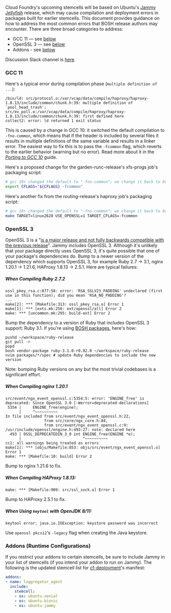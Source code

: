 Cloud Foundry's upcoming stemcells will be based on Ubuntu's [Jammy Jellyfish](https://wiki.ubuntu.com/Releases) release, which may cause compilation and deployment errors in packages built for earlier stemcells. This document provides guidance on how to address the most common errors that BOSH release authors may encounter. There are three broad categories to address:

- GCC 11 — see [below](#gcc-11)
- OpenSSL 3 — see [below](#openssl-3)
- Addons - see [below](#addons-runtime-configurations)

Discussion Slack channel is [here](https://app.slack.com/client/T02FL4A1X/C02M2R39Y8Z).

### GCC 11

Here's a typical error during compilation phase (`multiple definition of ...`):

```text
/bin/ld: src/protocol.o:/var/vcap/data/compile/haproxy/haproxy-1.8.13/include/common/chunk.h:39: multiple definition of `pool_head_trash'; src/ev_poll.o:/var/vcap/data/compile/haproxy/haproxy-1.8.13/include/common/chunk.h:39: first defined here
collect2: error: ld returned 1 exit status
```

This is caused by a change in GCC 10: it switched the default compilation to `-fno-common`, which means that if the header is included by several files it results in multiple definitions of the same variable and results in a linker error. The easiest way to fix this is to pass the `-fcommon` flag, which reverts to the earlier behavior (warning but no error). Read more about it in the _[Porting to GCC 10](https://gcc.gnu.org/gcc-10/porting_to.html)_ guide.

Here's a proposed change for the garden-runc-release's xfs-progs job's packaging script:

```bash
# gcc 10+ changed the default to "-fno-common"; we change it back to build properly
export CFLAGS="${CFLAGS} -fcommon"
```

Here's another fix from the routing-release's haproxy job's packaging script:

```bash
# gcc 10+ changed the default to "-fno-common"; we change it back to build properly
make TARGET=linux2628 USE_OPENSSL=1 TARGET_CFLAGS=-fcommon
```

### OpenSSL 3

OpenSSL 3 is a "[is a major release and not fully backwards compatible with the
previous
release](https://www.openssl.org/blog/blog/2021/09/07/OpenSSL3.Final/)". Jammy includes OpenSSL 3. Although it's unlikely that your package directly uses OpenSSL 3, it's quite possible that one of your package's dependencies do. Bump to a newer version of the dependency which supports OpenSSL 3, for example Ruby 2.7 → 3.1, nginx 1.20.1 → 1.21.6, HAProxy 1.8.13 → 2.5.1. Here are typical failures:

##### When Compiling Ruby 2.7.2

```
ossl_pkey_rsa.c:877:58: error: 'RSA_SSLV23_PADDING' undeclared (first use in this function); did you mean 'RSA_NO_PADDING'?
...
make[2]: *** [Makefile:313: ossl_pkey_rsa.o] Error 1
make[1]: *** [exts.mk:250: ext/openssl/all] Error 2
make: *** [uncommon.mk:295: build-ext] Error 2
```

Bump the dependency to a version of Ruby that includes OpenSSL 3 support: Ruby 3.1. If you're using [BOSH packages](https://github.com/bosh-packages/ruby-release), here's how:

```shell
pushd ~/workspace/ruby-release
git pull -r
popd
bosh vendor-package ruby-3.1.0-r0.82.0 ~/workspace/ruby-release
nvim packages/*/spec # update Ruby dependencies to include the new version
```

Note: bumping Ruby versions on any but the most trivial codebases is a significant effort.

##### When Compiling nginx 1.20.1

```
src/event/ngx_event_openssl.c:5354:5: error: 'ENGINE_free' is deprecated: Since OpenSSL 3.0 [-Werror=deprecated-declarations]
 5354 |     ENGINE_free(engine);
      |     ^~~~~~~~~~~
In file included from src/event/ngx_event_openssl.h:22,
                 from src/core/ngx_core.h:84,
                 from src/event/ngx_event_openssl.c:9:
/usr/include/openssl/engine.h:493:27: note: declared here
  493 | OSSL_DEPRECATEDIN_3_0 int ENGINE_free(ENGINE *e);
      |                           ^~~~~~~~~~~
cc1: all warnings being treated as errors
make[1]: *** [objs/Makefile:853: objs/src/event/ngx_event_openssl.o] Error 1
make: *** [Makefile:10: build] Error 2
```

Bump to nginx 1.21.6 to fix.

##### When Compiling HAProxy 1.8.13:

```
make: *** [Makefile:909: src/ssl_sock.o] Error 1
```

Bump to HAProxy 2.5.1 to fix.

##### When Using `keytool` with OpenJDK 8/11:

```
keytool error: java.io.IOException: keystore password was incorrect
```

Use `openssl pkcs12`'s `-legacy` flag when creating the Java keystore.

### Addons (Runtime Configurations)

If you restrict your addons to certain stemcells, be sure to include Jammy in your list of stemcells (if you intend your addon to run on Jammy). The following is the updated stemcell list for [cf-deployment](https://github.com/cloudfoundry/cf-deployment)'s manifest:

```yaml
addons:
- name: loggregator_agent
  include:
    stemcell:
    - os: ubuntu-xenial
    - os: ubuntu-bionic
    - os: ubuntu-jammy
```
